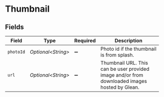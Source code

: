 # Thumbnail


## Fields

| Field                                                                                         | Type                                                                                          | Required                                                                                      | Description                                                                                   |
| --------------------------------------------------------------------------------------------- | --------------------------------------------------------------------------------------------- | --------------------------------------------------------------------------------------------- | --------------------------------------------------------------------------------------------- |
| `photoId`                                                                                     | *Optional\<String>*                                                                           | :heavy_minus_sign:                                                                            | Photo id if the thumbnail is from splash.                                                     |
| `url`                                                                                         | *Optional\<String>*                                                                           | :heavy_minus_sign:                                                                            | Thumbnail URL. This can be user provided image and/or from downloaded images hosted by Glean. |